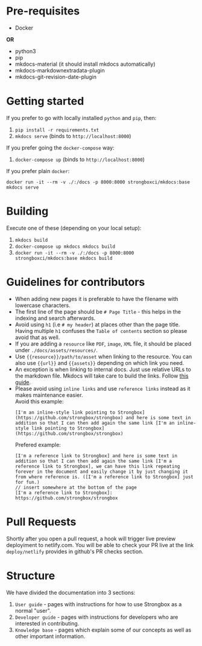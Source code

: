 # Pre-requisites

* Docker

**OR**

* python3
* pip
* mkdocs-material (it should install mkdocs automatically)
* mkdocs-markdownextradata-plugin 
* mkdocs-git-revision-date-plugin

# Getting started

If you prefer to go with locally installed `python` and `pip`, then:

1. `pip install -r requirements.txt`
2. `mkdocs serve` (binds to `http://localhost:8000`)

If you prefer going the `docker-compose` way:

1. `docker-compose up` (binds to `http://localhost:8000`)

If you prefer plain `docker`:

`docker run -it --rm -v ./:/docs -p 8000:8000 strongboxci/mkdocs:base mkdocs serve`

# Building 

Execute one of these (depending on your local setup):

1. `mkdocs build`
2. `docker-compose up mkdocs mkdocs build`
3. `docker run -it --rm -v ./:/docs -p 8000:8000 strongboxci/mkdocs:base mkdocs build`

# Guidelines for contributors

* When adding new pages it is preferable to have the filename with lowercase characters.
* The first line of the page should be `# Page Title` - this helps in the indexing and search afterwards.
* Avoid using `h1` (i.e `# my header`) at places other than the page title. Having multiple `h1` 
  confuses the `Table of contents` section so please avoid that as well.
* If you are adding a `resource` like `PDF`, `image`, `XML` file, it should be placed under `./docs/assets/resources/`.
* Use `{{resource}}/path/to/asset` when linking to the resource. You can also use `{{url}}` and ``{{assets}}`` depending
  on which link you need.
* An exception is when linking to internal docs. Just use relative URLs to the markdown file. Mkdocs will take care to build the links. Follow [this guide][mkdocs internal-links].
* Please avoid using `inline links` and use `reference links` instead as it makes maintenance easier.  
  Avoid this example:  
  ```
  [I'm an inline-style link pointing to Strongbox](https://github.com/strongbox/strongbox) and here is some text in addition so that I can then add again the same link [I'm an inline-style link pointing to Strongbox](https://github.com/strongbox/strongbox)
  ```
  Prefered example:
  ```
  [I'm a reference link to Strongbox] and here is some text in addition so that I can then add again the same link [I'm a reference link to Strongbox], we can have this link repeating forever in the document and easily change it by just changing it from where reference is. ([I'm a reference link to Strongbox] just for fun.)  
  // insert somewhere at the bottom of the page 
  [I'm a reference link to Strongbox]: https://github.com/strongbox/strongbox
  ```


# Pull Requests

Shortly after you open a pull request, a hook will trigger live preview deployiment to netlify.com. You will be able to check your PR live at the link `deploy/netlify` provides in github's PR checks section.

# Structure

We have divided the documentation into 3 sections:

1. `User guide` - pages with instructions for how to use Strongbox as a normal "user".
2. `Developer guide` - pages with instructions for developers who are interested in contributing.
3. `Knowledge base` - pages which explain some of our concepts as well as other important information.

[mkdocs internal-links]: https://www.mkdocs.org/user-guide/writing-your-docs/#internal-links